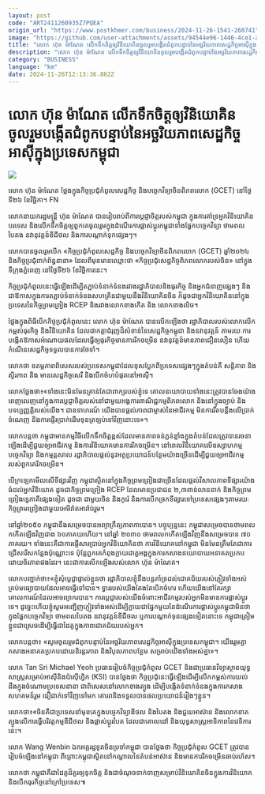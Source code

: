 ```yaml
---
layout: post
code: "ART2411260935Z7PQEA"
origin_url: "https://www.postkhmer.com/business/2024-11-26-1541-260741"
image: "https://github.com/user-attachments/assets/94544e96-1446-4ce1-a19a-307d8d1faabb"
title: "លោក ហ៊ុន ម៉ាណែត លើក​ទឹក​ចិត្ត​ឲ្យ​វិនិយោគិន​ចូលរួម​បង្កើត​ជំពូក​បន្ទាប់​នៃ​អច្ឆរិយភាព​សេដ្ឋកិច្ច​អាស៊ី​ក្នុង​ប្រទេស​កម្ពុជា"
description: "​​លោក ហ៊ុន ម៉ាណែត លើក​ទឹក​ចិត្ត​ឲ្យ​វិនិយោគិន​ចូលរួម​បង្កើត​ជំពូក​បន្ទាប់​នៃ​អច្ឆរិយភាព​សេដ្ឋកិច្ច​អាស៊ី​ក្នុង​ប្រទេស​កម្ពុជា​"
category: "BUSINESS"
language: "km"
date: 2024-11-26T12:13:36.862Z
---
```


# លោក ហ៊ុន ម៉ាណែត លើក​ទឹក​ចិត្ត​ឲ្យ​វិនិយោគិន​ចូលរួម​បង្កើត​ជំពូក​បន្ទាប់​នៃ​អច្ឆរិយភាព​សេដ្ឋកិច្ច​អាស៊ី​ក្នុង​ប្រទេស​កម្ពុជា

![](https://github.com/user-attachments/assets/6d68064e-5d20-490c-a5a5-7173ee532216)

លោក ហ៊ុន​ ម៉ាណែត ថ្លែង​ក្នុង​កិច្ចប្រជុំ​កំពូល​សេដ្ឋកិច្ច និង​បច្ចេកវិទ្យា​ចិន​ពិភពលោក (GCET) នៅ​ថ្ងៃ​ទី២៦ ខែ​វិច្ឆិកា។ FN

លោក​នាយក​រដ្ឋមន្ត្រី ហ៊ុន ម៉ាណែត បាន​រៀប​រាប់​ពី​ការ​ប្ដេជ្ញាចិត្ត​របស់​កម្ពុជា ក្នុង​ការ​គាំទ្រ​អ្ន​ក​វិនិយោគិន​បរទេស​ និង​លើក​ទឹក​ចិត្ត​ឲ្យ​ពួក​គេ​ចូល​រួម​ក្នុង​ដំណើរ​ការ​​ផ្លាស់​ប្ដូរ​កម្ពុជា​ ទាំង​​ផ្នែក​បច្ចេកវិទ្យា ​ថាមពល​បៃតង នវានុវត្តន៍​ឌីជីថល និង​ការ​បណ្ដាក់​ទុក​ផ្សេងៗ។

លោក​បាន​ចូលរួម​បើក​ «កិច្ចប្រជុំ​កំពូល​សេដ្ឋកិច្ច និង​បច្ចេកវិទ្យា​ចិន​ពិភពលោក (GCET) ឆ្នាំ​២០២៤ និង​កិច្ចប្រជុំពាក់​ព័ន្ធនានា» ដែល​ពី​មុន​មាន​ឈ្មោះ​ថា «កិច្ច​ប្រជុំ​​សេដ្ឋកិច្ច​​ពិភពលោក​របស់​ចិន» នៅ​ក្នុង​ទីក្រុង​ភ្នំពេញ នៅ​ថ្ងៃ​ទី២៦ ខែ​វិច្ឆិការ​នេះ។ 

កិច្ច​ប្រជុំ​កំពូលនេះ​ធ្វើ​ឡើង​ដើម្បី​តភ្ជាប់​ទំនាក់​ទំនង​រវាង​រដ្ឋាភិបាល​និង​ធុរកិច្ច និង​អ្នក​ជំនាញ​ផ្សេងៗ និង​ជា​ឱកាស​ក្នុង​ការ​តភ្ជាប់​ទំនាក់​ទំនង​សហគ្រិន​ជាមួយ​នឹង​វិនិយោគិន​ចិន ក៏ដូចជា​អ្នក​វិនិយោគិន​នៅ​ក្នុង​ប្រទេស​នៃ​កិច្ច​ព្រមព្រៀង RCEP និង​រវាង​លោក​ខាង​កើត​ និង លោក​ខាង​លិច។

ថ្លែង​ក្នុង​ពិធី​បើក​កិច្ច​ប្រជុំ​កំពូល​នេះ លោក​ ហ៊ុន ម៉ាណែត បាន​លើក​ឡើង​ថា រដ្ឋាភិបាល​របស់​លោក​លើក​កម្ពស់​ធុរកិច្ច និង​វិនិយោគិន ដែល​ជា​កត្តា​ជំរុញ​ដ៏​សំខាន់​នៃ​សេដ្ឋកិច្ច​កម្ពុជា និង​នវានុវត្តន៍ តាម​រយៈ​ការ​បង្កើត​​ឱកាស​អំណោយផល​ដែល​ធ្វើ​ឲ្យ​ធុរកិច្ច​មាន​ការ​រីក​ចម្រើន នវានុវត្តន៍​មាន​ភាព​ជឿន​លឿន ហើយ​កំណើន​សេដ្ឋកិច្ច​ទទួល​បាន​ការ​ថែទាំ។

លោក​ថា ឧតម្តភាព​ពិសេស​របស់​ប្រទេស​កម្ពុជា​ដែល​ខុស​ប្លែក​ពី​ប្រទេស​ផ្សេងៗ​ក្នុង​តំបន់​គឺ ​សន្តិភាព និង​ស្ថិរភាព និង ​មាន​សេដ្ឋកិច្ចសេរី និង​បើក​ចំហ​បំផុត​នៅ​អាស៊ី។ 

លោក​ថ្លែង​ថា៖«ទាំង​នេះ​​មិន​មែន​គ្រាន់​តែ​ជា​ពាក្យ​របស់ខ្ញុំ​ទេ គោលនយោបាយ​​ទាំងនេះ​ត្រូវ​បាន​ចែង​យ៉ាង​ពេញ​លេញ​នៅ​ក្នុង​ការ​ប្ដេជ្ញាចិត្ត​របស់​នៅ​ជាមួយ​អង្គការ​ពាណិជ្ជកម្ម​ពិភពលោក និង​នៅ​ក្នុង​ច្បាប់ និង​បទប្បញ្ញត្តិ​របស់​យើង។ ជា​ឧទាហរណ៍ យើង​បាន​ផ្ដល់​ភាព​ជា​ម្ចាស់​នៃ​អាជីវកម្ម មិន​ការ​រឹត​បន្តឹង​លើ​ប្រាក់​ចំណេញ និង​ការ​ផ្ញើរ​ប្រាក់​ដើម​ទុន​ត្រឡប់​ទៅ​វិញ​នោះ​ទេ»។

លោក​បន្ត​ថា កម្ពុជា​មាន​កម្មវិធី​លើក​ទឹក​ចិត្ត​ខ្ពស់​ដែល​មាន​ភាព​ទន់ភ្លន់​ខ្លាំង​ក្នុង​តំបន់​ ដែល​ត្រូវ​បាន​រចនា​ឡើង​ដើម្បី​ជួយ​ឲ្យ​អាជីវកម្ម និង​ការ​វិនិយោគ​មាន​ការ​រីក​ចម្រើន។ នៅ​ពេល​វិនិយោគ​លើ​ឧស្សាហកម្ម បច្ចេកវិទ្យា និង​កម្មន្តសាល រដ្ឋាភិបាល​ផ្ដល់​នូវ​អត្ថប្រយោជន៍​បន្ថែម​យ៉ាង​ច្រើន​ដើម្បី​ជួយ​ឲ្យ​អាជីវកម្ម​របស់​ពួក​គេ​រីក​ចម្រើន។ 

បើ​ក្រឡេក​មើល​លើ​ទីផ្សារ​វិញ កម្ពុជា​ស្ថិត​នៅ​ក្នុង​កិច្ច​ព្រម​ព្រៀង​ជា​ច្រើន​ដែល​ផ្ដល់​វិសាលភាព​ទីផ្សារ​យ៉ាង​ធំ​ដល់​អ្នក​វិនិយោគ ដូចជា ​កិច្ច​ព្រម​ព្រៀង RCEP ដែល​មាន​ប្រជាជន ២,៣​ពាន់លាន​នាក់ និង​កិច្ច​ព្រម​ព្រៀង​ទ្វេភាគី​ផ្សេង​ទៀត ដូចជា ជាមួយ​ចិន និង​កូរ៉េ និង​ការ​បើក​ច្រក​ទីផ្សារ​ទៅ​​ប្រទេស​ផ្សេងៗ​តាម​រយៈ​កិច្ច​ព្រមព្រៀង​ជាមួយ​អេមីរ៉ាត​អារ៉ាប់រួម។

នៅ​ឆ្នាំ​២០៥០ កម្ពុជា​នឹង​សម្រេច​បាន​អព្យាក្រឹត្យភាព​កាបោន។ បច្ចុប្បន្ន​នេះ កម្ពុជា​សម្រេច​បាន​ថាមពល​កកើត​ឡើង​វិញ​ជាង ៦០​ភាគយ​ហើយ។ ​នៅ​ឆ្នាំ​ ២០៣០ ថាមពល​កកើត​ឡើង​វិញ​នឹង​សម្រេច​បាន ៧០​ភាគរយ។ ទាំង​នេះ​គឺ​ជា​ការ​ផ្ញើសារ​ប្រាប់​អ្នក​វិនិយោគិន​ថា ការ​វិនិយោគ​នៅ​កម្ពុជា មិន​មែន​ត្រឹម​តែ​ជា​ការ​ជ្រើស​រើស​កន្លែង​ប៉ុណ្ណោះ​ទេ ប៉ុន្តែ​ពួក​គេ​កំពុង​ក្លាយ​ជា​តួអង្គ​ក្នុង​ការ​កសាង​នយោបាយ​អនាគត​ប្រកប​ដោយ​ចិរភាព​ផងដែរ។ នេះ​ជា​ការ​លើក​ឡើង​របស់​លោក ហ៊ុន ម៉ាណែត។ 

លោក​បញ្ជាក់​ថា៖«ខ្ញុំ​សុំ​ប្ដេជ្ញា​ផ្ទាល់​ខ្លួន​ថា រដ្ឋាភិបាល​ខ្ញុំ​នឹង​បន្ត​គាំទ្រ​ដល់​ជោគជ័យ​របស់​ភ្ញៀវ​ទាំង​អស់​គ្រប់​មធ្យោបាយ​ដែល​អាច​ធ្វើ​ទៅ​បាន។ ទ្វារ​របស់យើង​តែង​តែ​បើក​ចំហរ ហើយ​យើង​នៅ​តែ​រក្សា​គោលការណ៍​ដែល​អាច​ព្យាករ​បាន។ ការ​ប្ដេជ្ញា​របស់​យើង​ចំពោះ​អាជីវកម្ម​របស់​អ្នក​មិន​មាន​ការ​ផ្លាស់​ប្ដូរ​ទេ។ ដូច្នេះ​ហើយ​ ខ្ញុំ​សូម​អញ្ជើញ​ភ្ញៀវ​ទាំង​អស់​ដើម្បី​ក្លាយ​ជា​ផ្នែក​មួយនៃ​ដំណើរ​ការ​​ផ្លាស់​ប្ដូរ​កម្ពុជា​ មិន​ថា​ក្នុង​ផ្នែក​បច្ចេកវិទ្យា ថាមពល​បៃតង នវានុវត្តន៍​ឌីជីថល ឬ​ការ​បណ្ដាក់​ទុន​ផ្សេង​ទៀត​នោះ​ទេ កម្ពុជា​ត្រៀម​ខ្លួន​ជា​ស្រេច​ដើម្បី​ធ្វើ​ជាដៃ​គូ​ក្នុង​ភាព​ជោគ​ជ័យ​របស់​អ្នក។​

លោក​បន្ត​ថា៖ «សូម​ចូលរួម​ជំពូក​បន្ទាប់នៃ​អច្ឆរិយភាព​សេដ្ឋកិច្ច​អាស៊ី​ក្នុង​ប្រទេស​កម្ពុជា។ យើង​រួម​គ្នា​កសាង​អនាគត​ប្រកប​ដោយ​និរន្តរភាព និង​វិបុល​ភាព​បន្ថែម សម្រាប់​យើង​ទាំង​អស់​គ្នា»។

លោក Tan Sri Michael Yeoh ប្រធាន​រៀបចំ​កិច្ច​ប្រជុំ​កំពូល GCET និង​ជា​ប្រធាន​វិទ្យាស្ថាន​យុទ្ធសាស្ត្រ​សម្រាប់​អាស៊ី​និ​ងប៉ាស៊ីហ្វិក (KSI) បាន​ថ្លែង​ថា កិច្ច​ប្រជុំ​នេះ​ធ្វើ​ឡើង​ដើម្បី​លើក​កម្ពស់​ការ​យល់​ដឹង​​ក្នុង​ចំណោម​ប្រទេស​នានា ជា​ពិសេស​នៅ​លោក​ខាង​ត្បូង ដើម្បី​បង្កើត​ទំនាក់​ទំនង​ក្នុង​ការ​កសាង​សហគមន៍​រួម ជឿជាក់​ទៅវិញ​ទៅ​មក គោរព​និង​ទទួល​បាន​ផល​ប្រយោជន៍​រៀងៗ​ខ្លួន។ 

លោក​ថា៖«ចិន​គឺជា​ប្រទេស​នាំ​មុខគេ​ក្នុង​បច្ចេកវិទ្យា​ឌីថល​ និង​បៃតង និង​ជួយ​អាស៊ាន និង​លោក​ខាត​ត្បូង​លើ​ការ​ធ្វើ​បរិវត្តកម្ម​ឌីជីថល និង​ផ្លាស់​ប្ដូរ​បៃត ដែល​ជា​គោលដៅ និង​យុទ្ធសាស្ត្រ​អាទិភាព​នៃ​វេទិការ​នេះ។​

លោក Wang Wenbin ឯក​អគ្គរដ្ឋទូត​ចិន​ប្រចាំ​កម្ពុជា បាន​ថ្លែង​ថា កិច្ច​ប្រជុំ​កំពូល GCET ត្រូវ​បាន​រៀបចំឡើង​នៅ​កម្ពុជា ពីព្រោះ​កម្ពុជា​ស្ថិត​នៅ​កណ្ដាល​នៃ​តំបន់​អាស៊ាន និង​​មាន​ការ​រីក​ចម្រើន​ឆាប់​រហ័ស។

លោក​ថា កម្ពុជា​គឺជា​ដៃគូ​ដ៏​គួរ​ឲ្យ​ទុក​ចិត្ត និង​ជា​ចំណុច​ទាក់​ទាញ​សម្រាប់​វិនិយោគិន​ចិន​ក្នុង​ការ​វិនិយោគ​​និង​បើក​ធុរកិច្ច​នៅ​ក្រៅ​ប្រទេស៕